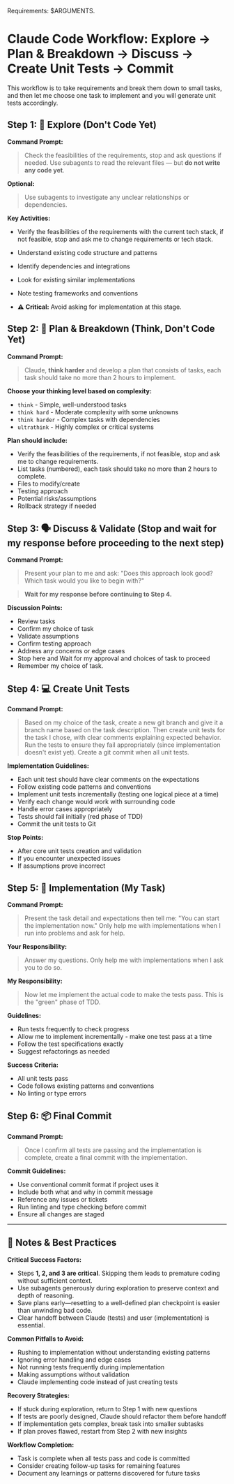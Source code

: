 Requirements: $ARGUMENTS.


# Claude Code Workflow: Explore → Plan & Breakdown → Discuss → Create Unit Tests → Commit
This workflow is to take requirements and break them down to small tasks, and then let me choose one task to implement and you will generate unit tests accordingly.


## Step 1: 🧠 Explore (Don't Code Yet)

**Command Prompt:**
> Check the feasibilities of the requirements, stop and ask questions if needed.
> Use subagents to read the relevant files — but **do not write any code yet**.


**Optional:**
> Use subagents to investigate any unclear relationships or dependencies.

**Key Activities:**
- Verify the feasibilities of the requirements with the current tech stack, if not feasible, stop and ask me to change requirements or tech stack.
- Understand existing code structure and patterns
- Identify dependencies and integrations
- Look for existing similar implementations
- Note testing frameworks and conventions

- ⚠️ **Critical:** Avoid asking for implementation at this stage.


## Step 2: 🧭 Plan & Breakdown (Think, Don't Code Yet)

**Command Prompt:**
> Claude, **think harder** and develop a plan that consists of tasks, each task should take no more than 2 hours to implement.

**Choose your thinking level based on complexity:**
- `think` - Simple, well-understood tasks
- `think hard` - Moderate complexity with some unknowns
- `think harder` - Complex tasks with dependencies
- `ultrathink` - Highly complex or critical systems

**Plan should include:**
- Verify the feasibilities of the requirements, if not feasible, stop and ask me to change requirements.
- List tasks (numbered), each task should take no more than 2 hours to complete.
- Files to modify/create
- Testing approach
- Potential risks/assumptions
- Rollback strategy if needed

## Step 3: 🗣️ Discuss & Validate (Stop and wait for my response before proceeding to the next step)

**Command Prompt:**
> Present your plan to me and ask: "Does this approach look good? Which task would you like to begin with?"

> **Wait for my response before continuing to Step 4.**

**Discussion Points:**
- Review tasks
- Confirm my choice of task
- Validate assumptions
- Confirm testing approach
- Address any concerns or edge cases
- Stop here and Wait for my approval and choices of task to proceed
- Remember my choice of task.

## Step 4: 💻 Create Unit Tests

**Command Prompt:**
> Based on my choice of the task, create a new git branch and give it a branch name based on the task description.
> Then create unit tests for the task I chose, with clear comments explaining expected behavior.
> Run the tests to ensure they fail appropriately (since implementation doesn't exist yet).
> Create a git commit when all unit tests.

**Implementation Guidelines:**
- Each unit test should have clear comments on the expectations
- Follow existing code patterns and conventions
- Implement unit tests incrementally (testing one logical piece at a time)
- Verify each change would work with surrounding code
- Handle error cases appropriately
- Tests should fail initially (red phase of TDD)
- Commit the unit tests to Git

**Stop Points:**
- After core unit tests creation and validation
- If you encounter unexpected issues
- If assumptions prove incorrect

## Step 5: 🚀 Implementation (My Task)

**Command Prompt:**
> Present the task detail and expectations then tell me: "You can start the implementation now."
> Only help me with implementations when I run into problems and ask for help.

**Your Responsibility:**
> Answer my questions.
> Only help me with implementations when I ask you to do so.

**My Responsibility:**
> Now let me implement the actual code to make the tests pass. This is the "green" phase of TDD.

**Guidelines:**
- Run tests frequently to check progress
- Allow me to implement incrementally - make one test pass at a time
- Follow the test specifications exactly
- Suggest refactorings as needed


**Success Criteria:**
- All unit tests pass
- Code follows existing patterns and conventions
- No linting or type errors

## Step 6: 📦 Final Commit

**Command Prompt:**
> Once I confirm all tests are passing and the implementation is complete, create a final commit with the implementation.

**Commit Guidelines:**
- Use conventional commit format if project uses it
- Include both what and why in commit message
- Reference any issues or tickets
- Run linting and type checking before commit
- Ensure all changes are staged



---

## 🧩 Notes & Best Practices

**Critical Success Factors:**
- Steps **1, 2, and 3 are critical**. Skipping them leads to premature coding without sufficient context.
- Use subagents generously during exploration to preserve context and depth of reasoning.
- Save plans early—resetting to a well-defined plan checkpoint is easier than unwinding bad code.
- Clear handoff between Claude (tests) and user (implementation) is essential.

**Common Pitfalls to Avoid:**
- Rushing to implementation without understanding existing patterns
- Ignoring error handling and edge cases  
- Not running tests frequently during implementation
- Making assumptions without validation
- Claude implementing code instead of just creating tests

**Recovery Strategies:**
- If stuck during exploration, return to Step 1 with new questions
- If tests are poorly designed, Claude should refactor them before handoff
- If implementation gets complex, break task into smaller subtasks
- If plan proves flawed, restart from Step 2 with new insights

**Workflow Completion:**
- Task is complete when all tests pass and code is committed
- Consider creating follow-up tasks for remaining features
- Document any learnings or patterns discovered for future tasks